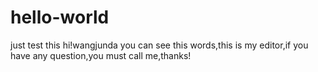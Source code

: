 # hello-world
just test this
hi!wangjunda 
  you can see this words,this is my editor,if you have any question,you must call me,thanks!
